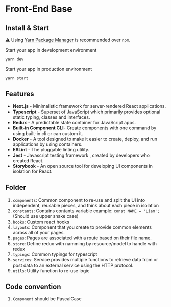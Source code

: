 # Front-End Base


## Install & Start

⚠️  Using  [Yarn Package Manager](https://yarnpkg.com/)  is recommended over  `npm`.

Start your app in development environment

    yarn dev

Start your app in production environment

    yarn start

## Features

-  **Next.js**  - Minimalistic framework for server-rendered React applications.
- **Typescript**  - Superset of JavaScript which primarily provides optional static typing, classes and interfaces.
- **Redux**  - A predictable state container for JavaScript apps.
- **Built-in Component CLI**- Create components with one command by using built-in cli or can custom it.
- **Docker**  - A tool designed to make it easier to create, deploy, and run applications by using containers.
- **ESLint**  - The pluggable linting utility.
- **Jest**  - Javascript testing framework , created by developers who created React.
- **Storybook**  - An open source tool for developing UI components in isolation for React.

## Folder 

1. `components`: Common component to re-use and split the UI into independent, reusable pieces, and think about each piece in isolation
2. `constants`: Contains contants variable example: `const NAME = 'Liam';` (Should use upper snake case)
3. `hooks`: Custom react hooks 
4. `layouts`: Component that you create to provide common elements across all of your pages.
5. `pages`: Pages  are associated with a route based on their file name.
6. `store`: Define redux with namming by resource/model to handle with redux
7. `typings`: Common typings for typescript
8. `services`: Service provides multiple functions to retrieve data from or post data to an external service using the HTTP protocol.
9. `utils`: Utility function to re-use logic

## Code convention
1. `Component` should be PascalCase

